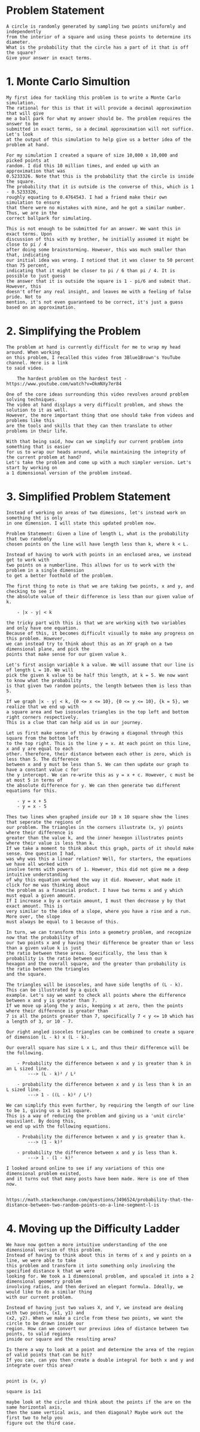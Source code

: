 # Problem Statement

    A circle is randomly generated by sampling two points uniformly and independently
    from the interior of a square and using these points to determine its diameter.
    What is the probability that the circle has a part of it that is off the square?
    Give your answer in exact terms.

# 1. Monte Carlo Simultion

    My first idea for tackling this problem is to write a Monte Carlo simulation.
    The rational for this is that it will provide a decimal approximation that will give
    me a ball park for what my answer should be. The problem requires the answer to be
    submitted in exact terms, so a decimal approximation will not suffice. Let's look
    at the output of this simulation to help give us a better idea of the problem at hand.

    For my simulation I created a square of size 10,000 x 10,000 and picked points at
    random. I did this 10 million times, and ended up with an approximation that was
    0.5233326. Note that this is the probability that the circle is inside the square.
    The probability that it is outside is the converse of this, which is 1 - 0.5233326,
    roughly equating to 0.4764543. I had a friend make their own simulation to ensure
    that there were no mistakes with mine, and he got a similar number. Thus, we are in the
    correct ballpark for simulating.

    This is not enough to be submitted for an answer. We want this in exact terms. Upon
    discussion of this with my brother, he initially assumed it might be close to pi / 4
    after doing some brainstorming. However, this was much smaller than that, indicating
    our initial idea was wrong. I noticed that it was closer to 50 percent than 75 percent,
    indicating that it might be closer to pi / 6 than pi / 4. It is possible to just guess
    the answer that it is outside the square is 1 - pi/6 and submit that. However, this
    doesn't offer any real insight, and leaves me with a feeling of false pride. Not to
    mention, it's not even guaranteed to be correct, it's just a guess based on an approximation.

# 2. Simplifying the Problem

    The problem at hand is currently difficult for me to wrap my head around. When working
    on this problem, I recalled this video from 3Blue1Brown's YouTube channel. Here is a link
    to said video.

        The hardest problem on the hardest test - https://www.youtube.com/watch?v=OkmNXy7er84

    One of the core ideas surrounding this video revolves around problem solving techniques.
    The video at hand displays a very difficult problem, and shows the solution to it as well.
    However, the more important thing that one should take from videos and problems like this
    are the tools and skills that they can then translate to other problems in their life.

    With that being said, how can we simplify our current problem into something that is easier
    for us to wrap our heads around, while maintaining the integrity of the current problem at hand?
    Let's take the problem and come up with a much simpler version. Let's start by working on
    a 1 dimensional version of the problem instead.

# 3. Simplified Problem Statement

    Instead of working on areas of two dimesions, let's instead work on something tht is only
    in one dimension. I will state this updated problem now.

    Problem Statement: Given a line of length L, what is the probability that two randomly
    chosen points on the line will have length less than k, where k < L.

    Instead of having to work with points in an enclosed area, we instead get to work with
    two points on a numberline. This allows for us to work with the problem in a single dimension
    to get a better foothold of the problem.

    The first thing to note is that we are taking two points, x and y, and checking to see if
    the absolute value of their difference is less than our given value of k.

        - |x - y| < k

    the tricky part with this is that we are working with two variables and only have one equation.
    Because of this, it becomes difficult visually to make any progress on this problem. However,
    we can instead try to think about this as an XY graph on a two dimensional plane, and pick the
    points that make sense for our given value k. 

    Let's first assign variable k a value. We will assume that our line is of length L = 10. We will
    pick the given k value to be half this length, at k = 5. We now want to know what the probability
    is that given two random points, the length between them is less than 5.

    If we graph |x - y| < k, {0 <= x <= 10}, {0 <= y <= 10}, {k = 5}, we realize that we end up with
    a square area and two isosceles triangles in the top left and bottom right corners respectively.
    This is a clue that can help aid us in our journey.

    Let us first make sense of this by drawing a diagonal through this square from the bottom left
    to the top right. This is the line y = x. At each point on this line, x and y are equal to each
    other. therefore, their distance between each other is zero, which is less than 5. The difference
    between x and y must be less than 5. We can then update our graph to have a constant value c for
    the y intercept. We can re-write this as y = x + c. However, c must be at most 5 in terms of
    the absolute difference for y. We can then generate two different equations for this.

        - y = x + 5
        - y = x - 5

    Thes two lines when graphed inside our 10 x 10 square show the lines that seperate the regions of
    our problem. The triangles in the corners illustrate (x, y) points where their difference is
    greater than the value k, and the inner hexegon illustrates points where their value is less than k.
    If we take a moment to think about this graph, parts of it should make sense. One question I had,
    was why was this a linear relation? Well, for starters, the equations we have all worked with
    involve terms with powers of 1. However, this did not give me a deep intuitive understanding
    of why this equation worked the way it did. However, what made it click for me was thinking about
    the problem as a financial product. I have two terms x and y which must equal a given amount.
    If I increase x by a certain amount, I must then decrease y by that exact amount. This is
    very similar to the idea of a slope, where you have a rise and a run. More over, the slope
    must always be equal to 1 because of this.

    In turn, we can transform this into a geometry problem, and recognize now that the probability of
    our two points x and y having their difference be greater than or less than a given value k is just
    the ratio between these areas. Specifically, the less than k probability is the ratio between our
    hexagon and the overall square, and the greater than probability is the ratio between the triangles
    and the square.

    The triangles will be isosceles, and have side lengths of (L - k). This can be illustrated by a quick
    example. Let's say we want to check all points where the difference between x and y is greater than 7.
    If we move up along the y axis, keeping x at zero, then the points where their difference is greater than
    7 is all the points greater than 7, specifically 7 < y <= 10 which has a length of 3, or 10 - 7.

    Our right angled isoceles triangles can be combined to create a square of dimension (L - k) x (L - k). 
    
    Our overall square has size L x L, and thus their difference will be the following.
    
        - Probability the difference between x and y is greater than k in an L sized line.
            ---> (L - k)² / L²

        - probability the difference between x and y is less than k in an L sized line.
            ---> 1 - ((L - k)² / L²)

    We can simplify this even further, by requiring the length of our line to be 1, giving us a 1x1 square.
    This is a way of reducing the problem and giving us a 'unit circle' equivilant. By doing this,
    we end up with the following equations.

        - Probability the difference between x and y is greater than k.
            ---> (1 - k)²

        - probability the difference between x and y is less than k.
            ---> 1 - (1 - k)²

    I looked around online to see if any variations of this one dimensional problem existed,
    and it turns out that many posts have been made. Here is one of them now.

            - https://math.stackexchange.com/questions/3496524/probability-that-the-distance-between-two-random-points-on-a-line-segment-l-is


# 4. Moving up the Difficulty Ladder

    We have now gotten a more intuitive understanding of the one dimensional version of this problem.
    Instead of having to think about this in terms of x and y points on a line, we were able to take
    this problem and transform it into something only involving the specified distance k that we were
    looking for. We took a 1 dimensional problem, and upscaled it into a 2 dimensional geometry problem
    involving ratios, and then derived an elegant formula. Ideally, we would like to do a similar thing
    with our current problem.

    Instead of having just two values X, and Y, we instead are dealing with two points, (x1, y1) and
    (x2, y2). When we make a circle from these two points, we want the circle to be drawn inside our
    region. How can we convert our previous idea of distance between two points, to valid regions
    inside our square and the resulting area?

    Is there a way to look at a point and determine the area of the region of valid points that can be hit?
    If you can, can you then create a double integral for both x and y and integrate over this area? 


    point is (x, y)

    square is 1x1

    maybe look at the circle and think about the points if the are on the same horizontal axis,
    then the same vertical axis, and then diagonal? Maybe work out the first two to help you
    figure out the third case.














    
